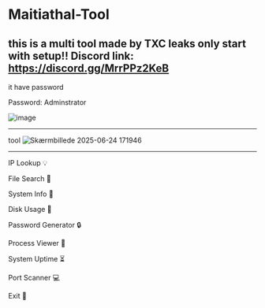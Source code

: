 # Maitiathal-Tool
this is a multi tool made by TXC leaks only start with setup!!
Discord link: https://discord.gg/MrrPPz2KeB
---------------------------------------
it have password

Password: Adminstrator

![image](https://github.com/user-attachments/assets/487d3f60-fd99-44fd-9bee-1b342ced2e69)

---------------------------------------
tool
![Skærmbillede 2025-06-24 171946](https://github.com/user-attachments/assets/90ee3e80-a004-4a0c-8274-80b487ce4255)

---------------------------------------

IP Lookup 💡

File Search 📁

System Info 🏬

Disk Usage 💾

Password Generator 🔒

Process Viewer 🫡

System Uptime ⏳

Port Scanner 💻

Exit 🛫
